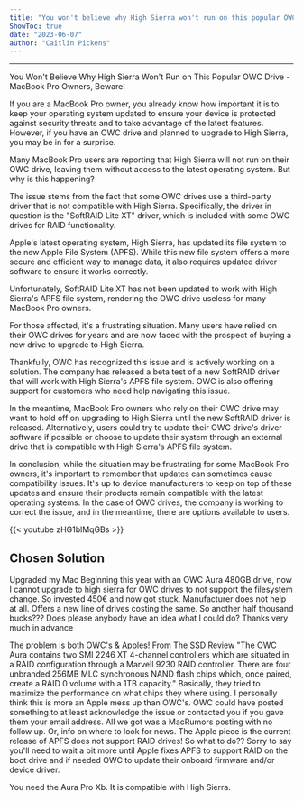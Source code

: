 ```yaml
---
title: "You won't believe why High Sierra won't run on this popular OWC drive - MacBook Pro owners, beware!"
ShowToc: true 
date: "2023-06-07"
author: "Caitlin Pickens"
---
```

*****
You Won't Believe Why High Sierra Won't Run on This Popular OWC Drive - MacBook Pro Owners, Beware!

If you are a MacBook Pro owner, you already know how important it is to keep your operating system updated to ensure your device is protected against security threats and to take advantage of the latest features. However, if you have an OWC drive and planned to upgrade to High Sierra, you may be in for a surprise.

Many MacBook Pro users are reporting that High Sierra will not run on their OWC drive, leaving them without access to the latest operating system. But why is this happening?

The issue stems from the fact that some OWC drives use a third-party driver that is not compatible with High Sierra. Specifically, the driver in question is the "SoftRAID Lite XT" driver, which is included with some OWC drives for RAID functionality.

Apple's latest operating system, High Sierra, has updated its file system to the new Apple File System (APFS). While this new file system offers a more secure and efficient way to manage data, it also requires updated driver software to ensure it works correctly.

Unfortunately, SoftRAID Lite XT has not been updated to work with High Sierra's APFS file system, rendering the OWC drive useless for many MacBook Pro owners.

For those affected, it's a frustrating situation. Many users have relied on their OWC drives for years and are now faced with the prospect of buying a new drive to upgrade to High Sierra.

Thankfully, OWC has recognized this issue and is actively working on a solution. The company has released a beta test of a new SoftRAID driver that will work with High Sierra's APFS file system. OWC is also offering support for customers who need help navigating this issue.

In the meantime, MacBook Pro owners who rely on their OWC drive may want to hold off on upgrading to High Sierra until the new SoftRAID driver is released. Alternatively, users could try to update their OWC drive's driver software if possible or choose to update their system through an external drive that is compatible with High Sierra's APFS file system.

In conclusion, while the situation may be frustrating for some MacBook Pro owners, it's important to remember that updates can sometimes cause compatibility issues. It's up to device manufacturers to keep on top of these updates and ensure their products remain compatible with the latest operating systems. In the case of OWC drives, the company is working to correct the issue, and in the meantime, there are options available to users.

{{< youtube zHG1blMqGBs >}} 



## Chosen Solution
 Upgraded my Mac Beginning this year with an OWC Aura 480GB drive,
now I cannot upgrade to high sierra for OWC drives to not support the filesystem change. So invested 450€ and now got stuck.
Manufacturer does not help at all. Offers a new line of drives costing the same. So another half thousand bucks???
Does please anybody have an idea what I could do?
Thanks very much in advance

 The problem is both OWC's & Apples!
From The SSD Review
"The OWC Aura contains two SMI 2246 XT 4-channel controllers which are situated in a RAID configuration through a Marvell 9230 RAID controller. There are four unbranded 256MB MLC synchronous NAND flash chips which, once paired, create a RAID 0 volume with a 1TB capacity."
Basically, they tried to maximize the performance on what chips they where using. I personally think this is more an Apple mess up than OWC's.
OWC could have posted something to at least acknowledge the issue or contacted you if you gave them your email address. All we got was a MacRumors  posting with no follow up. Or, info on where to look for news.
The Apple piece is the current release of APFS does not support RAID drives!
So what to do?? Sorry to say you'll need to wait a bit more until Apple fixes APFS to support RAID on the boot drive and if needed OWC to update their onboard firmware and/or device driver.

 You need the Aura Pro Xb.  It is compatible with High Sierra.




